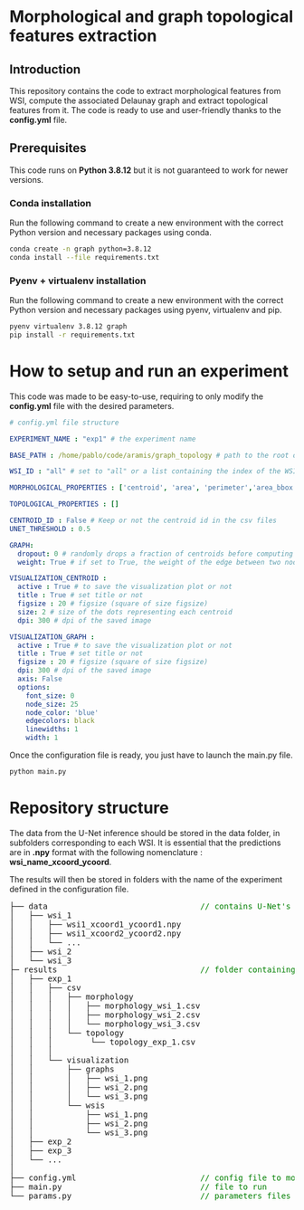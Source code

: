 # Morphological and graph topological features extraction

## Introduction

This repository contains the code to extract morphological features from WSI, compute the associated Delaunay graph and extract topological features from it. The code is ready to use and user-friendly thanks to the **config.yml** file. 

## Prerequisites

This code runs on **Python 3.8.12** but it is not guaranteed to work for newer versions. 

### Conda installation
Run the following command to create a new environment with the correct Python version and necessary packages using conda.

```bash
conda create -n graph python=3.8.12 
conda install --file requirements.txt
```

### Pyenv + virtualenv installation
Run the following command to create a new environment with the correct Python version and necessary packages using pyenv, virtualenv and pip.

```bash
pyenv virtualenv 3.8.12 graph
pip install -r requirements.txt
```

# How to setup and run an experiment
This code was made to be easy-to-use, requiring to only modify the **config.yml** file with the desired parameters. 

```yml
# config.yml file structure

EXPERIMENT_NAME : "exp1" # the experiment name

BASE_PATH : /home/pablo/code/aramis/graph_topology # path to the root of the folder

WSI_ID : "all" # set to "all" or a list containing the index of the WSIs to process (ex. [0, 2])

MORPHOLOGICAL_PROPERTIES : ['centroid', 'area', 'perimeter','area_bbox', 'area_convex', 'axis_major_length', 'axis_minor_length', 'eccentricity', 'extent', 'solidity'] # check https://scikit-image.org/docs/stable/api/skimage.measure.html#skimage.measure.regionprops

TOPOLOGICAL_PROPERTIES : []

CENTROID_ID : False # Keep or not the centroid id in the csv files
UNET_THRESHOLD : 0.5

GRAPH:
  dropout: 0 # randomly drops a fraction of centroids before computing the graph
  weight: True # if set to True, the weight of the edge between two nodes is defined as 1/euclidean distance between the two. If False, weight is set to 1 for all edges.

VISUALIZATION_CENTROID :
  active : True # to save the visualization plot or not
  title : True # set title or not
  figsize : 20 # figsize (square of size figsize)
  size: 2 # size of the dots representing each centroid
  dpi: 300 # dpi of the saved image

VISUALIZATION_GRAPH :
  active : True # to save the visualization plot or not
  title : True # set title or not
  figsize : 20 # figsize (square of size figsize)
  dpi: 300 # dpi of the saved image
  axis: False
  options: 
    font_size: 0
    node_size: 25
    node_color: 'blue'
    edgecolors: black
    linewidths: 1
    width: 1

```

Once the configuration file is ready, you just have to launch the main.py file.

```bash
python main.py
```


# Repository structure
The data from the U-Net inference should be stored in the data folder, in subfolders corresponding to each WSI. It is essential that the predictions are in **.npy** format with the following nomenclature : **wsi_name_xcoord_ycoord**. 

The results will then be stored in folders with the name of the experiment defined in the configuration file. 


<pre>
├── data                                <span style="color:green">// contains U-Net's inference data</span>
│   ├── wsi_1                           
│   │   ├── wsi1_xcoord1_ycoord1.npy
│   │   ├── wsi1_xcoord2_ycoord2.npy
│   │   └── ...
│   ├── wsi_2 
│   └── wsi_3
├─ results                              <span style="color:green">// folder containing U-Net's inference data </span>    
│   ├── exp_1  
│   │   ├── csv  
│   │   │   ├── morphology                         
│   │   │   │   ├── morphology_wsi_1.csv
│   │   │   │   ├── morphology_wsi_2.csv
│   │   │   │   └── morphology_wsi_3.csv
│   │   │   └── topology                         
│   │   │        └── topology_exp_1.csv
│   │   │
│   │   └── visualization 
│   │       ├── graphs                        
│   │       │   ├── wsi_1.png
│   │       │   ├── wsi_2.png
│   │       │   └── wsi_3.png
│   │       └── wsis                         
│   │           ├── wsi_1.png
│   │           ├── wsi_2.png
│   │           └── wsi_3.png 
│   ├── exp_2
│   ├── exp_3
│   └── ...
│
├── config.yml                          <span style="color:green">// config file to modify </span> 
├── main.py                             <span style="color:green">// file to run </span>
└── params.py                           <span style="color:green">// parameters files that process config's information </span>